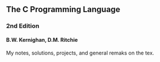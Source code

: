 ## The C Programming Language
### 2nd Edition
#### B.W. Kernighan, D.M. Ritchie 
My notes, solutions, projects, and general remaks on the tex.

